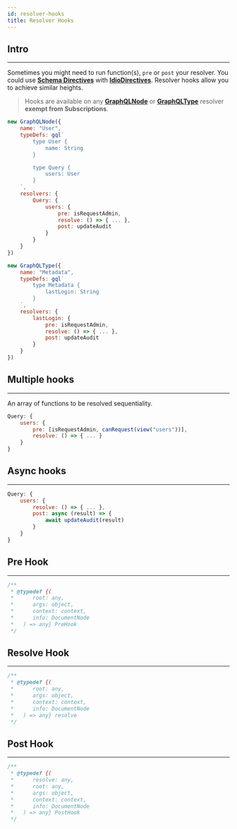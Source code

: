 ```yaml
---
id: resolver-hooks
title: Resolver Hooks
---
```


## Intro

---

Sometimes you might need to run function(s), `pre` or `post` your resolver. You could use **[Schema Directives](schema-appliances#directives)** with **[IdioDirectives](idio-directive)**. Resolver hooks allow you to achieve similar heights.

> Hooks are available on any **[GraphQLNode](graphql-node)** or **[GraphQLType](graphql-type)**  resolver  **exempt from Subscriptions**.


<!--DOCUSAURUS_CODE_TABS-->

<!--GraphQLNode-->
```js
new GraphQLNode({
    name: "User",
    typeDefs: gql`
        type User {
            name: String
        }

        type Query {
            users: User
        }
    `,
    resolvers: {
        Query: {
            users: {
                pre: isRequestAdmin,
                resolve: () => { ... },
                post: updateAudit
            }
        }
    }
})
```
<!--GraphQLType-->
```js
new GraphQLType({
    name: "Metadata",
    typeDefs: gql`
        type Metadata {
            lastLogin: String
        }
    `,
    resolvers: {
        lastLogin: {
            pre: isRequestAdmin,
            resolve: () => { ... },
            post: updateAudit
        }
    }
})
```

<!--END_DOCUSAURUS_CODE_TABS-->


## Multiple hooks

---

An array of functions to be resolved sequentiality. 

```javascript
Query: {
    users: {
        pre: [isRequestAdmin, canRequest(view("users"))],
        resolve: () => { ... }
    }
}
```

## Async hooks

---

```javascript
Query: {
    users: {
        resolve: () => { ... },
        post: async (result) => {
            await updateAudit(result)
        }
    }
}
```

## Pre Hook

---

```javascript
/**
 * @typedef {(
 *      root: any,
 *      args: object,
 *      context: context,
 *      info: DocumentNode
 *   ) => any} PreHook
 */
```

## Resolve Hook

---

```javascript
/**
 * @typedef {(
 *      root: any,
 *      args: object,
 *      context: context,
 *      info: DocumentNode
 *   ) => any} resolve
 */
```

## Post Hook

---

```javascript
/**
 * @typedef {(
 *      resolve: any,
 *      root: any,
 *      args: object,
 *      context: context,
 *      info: DocumentNode
 *   ) => any} PostHook
 */
```